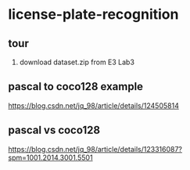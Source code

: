 # license-plate-recognition

## tour
1. download dataset.zip from E3 Lab3

## pascal to coco128 example
https://blog.csdn.net/jq_98/article/details/124505814

## pascal vs coco128
https://blog.csdn.net/jq_98/article/details/123316087?spm=1001.2014.3001.5501